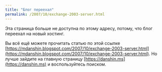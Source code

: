 ```yaml
---
title: "Блог переехал"
permalink: /2007/10/exchange-2003-server.html
---
```

Эта страница больше не доступна по этому адресу, потому, что блог переехал на новый хостинг.

Вы всё ещё можете прочитать статью по этой ссылке [https://mdanshin.blogspot.com/2007/10/exchange-2003-server.html](https://mdanshin.blogspot.com/2007/10/exchange-2003-server.html). Но лучше зайдите на главную страницу [https://danshin.ms](https://danshin.ms) и воспользуйтесь поиском.